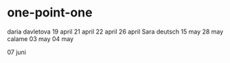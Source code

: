 # one-point-one

daria davletova
19 april
21 april
22 april
26 april
Sara deutsch
15 may
28 may
calame
03 may
04 may

07 juni
